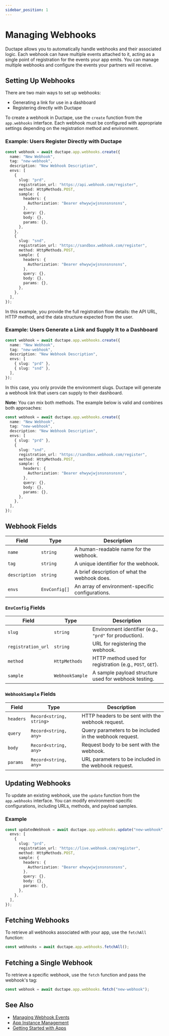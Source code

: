 ```yaml
---
sidebar_position: 1
---
```


# Managing Webhooks

Ductape allows you to automatically handle webhooks and their associated logic. Each webhook can have multiple events attached to it, acting as a single point of registration for the events your app emits. You can manage multiple webhooks and configure the events your partners will receive.

## Setting Up Webhooks

There are two main ways to set up webhooks:

- Generating a link for use in a dashboard
- Registering directly with Ductape

To create a webhook in Ductape, use the `create` function from the `app.webhooks` interface. Each webhook must be configured with appropriate settings depending on the registration method and environment.

### Example: Users Register Directly with Ductape

```ts
const webhook = await ductape.app.webhooks.create({
  name: "New Webhook",
  tag: "new-webhook",
  description: "New Webhook Description",
  envs: [
    {
      slug: "prd",
      registration_url: "https://api.webhook.com/register",
      method: HttpMethods.POST,
      sample: {
        headers: {
          Authorization: "Bearer ehwywjwjsnsnsnsnsns",
        },
        query: {},
        body: {},
        params: {},
      },
    },
    {
      slug: "snd",
      registration_url: "https://sandbox.webhook.com/register",
      method: HttpMethods.POST,
      sample: {
        headers: {
          Authorization: "Bearer ehwywjwjsnsnsnsnsns",
        },
        query: {},
        body: {},
        params: {},
      },
    },
  ],
});
```

In this example, you provide the full registration flow details: the API URL, HTTP method, and the data structure expected from the user.

### Example: Users Generate a Link and Supply It to a Dashboard

```ts
const webhook = await ductape.app.webhooks.create({
  name: "New Webhook",
  tag: "new-webhook",
  description: "New Webhook Description",
  envs: [
    { slug: "prd" },
    { slug: "snd" },
  ],
});
```

In this case, you only provide the environment slugs. Ductape will generate a webhook link that users can supply to their dashboard.

**Note:** You can mix both methods. The example below is valid and combines both approaches:

```ts
const webhook = await ductape.app.webhooks.create({
  name: "New Webhook",
  tag: "new-webhook",
  description: "New Webhook Description",
  envs: [
    { slug: "prd" },
    {
      slug: "snd",
      registration_url: "https://sandbox.webhook.com/register",
      method: HttpMethods.POST,
      sample: {
        headers: {
          Authorization: "Bearer ehwywjwjsnsnsnsnsns",
        },
        query: {},
        body: {},
        params: {},
      },
    },
  ],
});
```

## Webhook Fields

| Field         | Type              | Description                                         |
|---------------|-------------------|-----------------------------------------------------|
| `name`        | `string`          | A human-readable name for the webhook.              |
| `tag`         | `string`          | A unique identifier for the webhook.                |
| `description` | `string`          | A brief description of what the webhook does.       |
| `envs`        | `EnvConfig[]`     | An array of environment-specific configurations.    |

### `EnvConfig` Fields

| Field              | Type             | Description                                                  |
|--------------------|------------------|--------------------------------------------------------------|
| `slug`             | `string`         | Environment identifier (e.g., `"prd"` for production).       |
| `registration_url` | `string`         | URL for registering the webhook.                            |
| `method`           | `HttpMethods`    | HTTP method used for registration (e.g., `POST`, `GET`).     |
| `sample`           | `WebhookSample`  | A sample payload structure used for webhook testing.         |

### `WebhookSample` Fields

| Field      | Type                     | Description                                              |
|------------|--------------------------|----------------------------------------------------------|
| `headers`  | `Record<string, string>` | HTTP headers to be sent with the webhook request.        |
| `query`    | `Record<string, any>`    | Query parameters to be included in the webhook request.  |
| `body`     | `Record<string, any>`    | Request body to be sent with the webhook.                |
| `params`   | `Record<string, any>`    | URL parameters to be included in the webhook request.    |

## Updating Webhooks

To update an existing webhook, use the `update` function from the `app.webhooks` interface. You can modify environment-specific configurations, including URLs, methods, and payload samples.

### Example

```ts
const updatedWebhook = await ductape.app.webhooks.update("new-webhook", {
  envs: [
    {
      slug: "prd",
      registration_url: "https://live.webhook.com/register",
      method: HttpMethods.POST,
      sample: {
        headers: {
          Authorization: "Bearer ehwywjwjsnsnsnsnsns",
        },
        query: {},
        body: {},
        params: {},
      },
    },
  ],
});
```

## Fetching Webhooks

To retrieve all webhooks associated with your app, use the `fetchAll` function:

```ts
const webhooks = await ductape.app.webhooks.fetchAll();
```

## Fetching a Single Webhook

To retrieve a specific webhook, use the `fetch` function and pass the webhook's tag:

```ts
const webhook = await ductape.app.webhooks.fetch("new-webhook");
```

## See Also

* [Managing Webhook Events](./webhook-events.md)
* [App Instance Management](../app-instance.md)
* [Getting Started with Apps](../getting-started.md)
